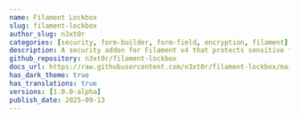 ```yaml
---
name: Filament Lockbox
slug: filament-lockbox
author_slug: n3xt0r
categories: [security, form-builder, form-field, encryption, filament]
description: A security addon for Filament v4 that protects sensitive fields with user-bound encryption keys (Split-Key, TOTP, or crypto password).
github_repository: n3xt0r/filament-lockbox
docs_url: https://raw.githubusercontent.com/n3xt0r/filament-lockbox/main/README.md
has_dark_theme: true
has_translations: true
versions: [1.0.0-alpha]
publish_date: 2025-09-13
---
```

